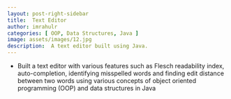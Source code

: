 ```yaml
---
layout: post-right-sidebar
title:  Text Editor
author: imrahulr
categories: [ OOP, Data Structures, Java ]
image: assets/images/12.jpg  
description:  A text editor built using Java.
---
```


- Built a text editor with various features such as Flesch readability index, auto-completion, identifying misspelled words and finding edit distance between two words using various concepts of object oriented programming (OOP) and data structures in Java